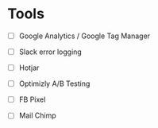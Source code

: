 # Tools

* [ ] Google Analytics / Google Tag Manager
* [ ] Slack error logging
* [ ] Hotjar
* [ ] Optimizly A/B Testing
* [ ] FB Pixel
* [ ] Mail Chimp

